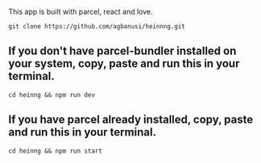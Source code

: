This app is built with parcel, react and love. 
```
git clone https://github.com/agbanusi/heinnng.git
```
## If you don't have parcel-bundler installed on your system, copy, paste and run this in your terminal.
```
cd heinng && npm run dev
```
## If you have parcel already installed, copy, paste and run this in your terminal.
```
cd heinng && npm run start
```